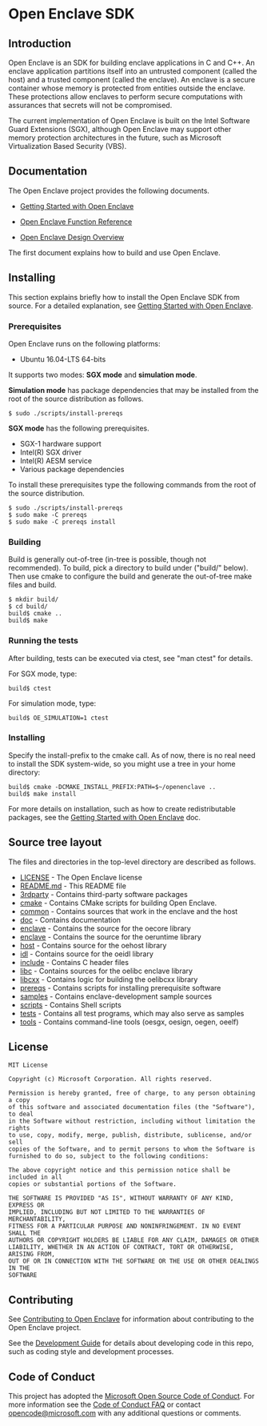 Open Enclave SDK
================

Introduction
------------

Open Enclave is an SDK for building enclave applications in C and C++. An
enclave application partitions itself into an untrusted component (called the
host) and a trusted component (called the enclave). An enclave is a secure
container whose memory is protected from entities outside the enclave. These
protections allow enclaves to perform secure computations with assurances that
secrets will not be compromised.

The current implementation of Open Enclave is built on the Intel Software Guard
Extensions (SGX), although Open Enclave may support other memory protection
architectures in the future, such as Microsoft Virtualization Based Security
(VBS).

Documentation
-------------

The Open Enclave project provides the following documents.

- [Getting Started with Open Enclave](doc/GettingStarted.md)

- [Open Enclave Function Reference](doc/refman/md/index.md)

- [Open Enclave Design Overview](doc/DesignOverview.pdf)

The first document explains how to build and use Open Enclave.

Installing
----------

This section explains briefly how to install the Open Enclave SDK from source.
For a detailed explanation, see [Getting Started with
Open Enclave](doc/GettingStarted.md).

### Prerequisites

Open Enclave runs on the following platforms:

- Ubuntu 16.04-LTS 64-bits

It supports two modes: **SGX mode** and **simulation mode**.

**Simulation mode** has package dependencies that may be installed from
the root of the source distribution as follows.

```
$ sudo ./scripts/install-prereqs
```

**SGX mode** has the following prerequisites.

- SGX-1 hardware support
- Intel(R) SGX driver
- Intel(R) AESM service
- Various package dependencies

To install these prerequisites type the following commands from the root of
the source distribution.

```
$ sudo ./scripts/install-prereqs
$ sudo make -C prereqs
$ sudo make -C prereqs install
```

### Building

Build is generally out-of-tree (in-tree is possible, though not recommended).
To build, pick a directory to build under ("build/" below). Then use cmake to configure
the build and generate the out-of-tree make files and build.

```
$ mkdir build/
$ cd build/
build$ cmake ..
build$ make
```

### Running the tests

After building, tests can be executed via ctest, see "man ctest" for details.

For SGX mode, type:

```
build$ ctest
```

For simulation mode, type:

```
build$ OE_SIMULATION=1 ctest
```

### Installing

Specify the install-prefix to the cmake call. As of now, there is no real need to install the SDK
system-wide, so you might use a tree in your home directory:

```
build$ cmake -DCMAKE_INSTALL_PREFIX:PATH=$~/openenclave ..
build$ make install
```

For more details on installation, such as how to create redistributable packages,
see the [Getting Started with Open Enclave](doc/GettingStarted.md) doc.


Source tree layout
------------------

The files and directories in the top-level directory are described as follows.

- [LICENSE](LICENSE) - The Open Enclave license
- [README.md](README.md) - This README file
- [3rdparty](3rdparty) - Contains third-party software packages
- [cmake](cmake) - Contains CMake scripts for building Open Enclave.
- [common](common) - Contains sources that work in the enclave and the host
- [doc](doc) - Contains documentation
- [enclave](core) - Contains the source for the oecore library
- [enclave](runtime) - Contains the source for the oeruntime library
- [host](host) - Contains source for the oehost library
- [idl](idl) - Contains source for the oeidl library
- [include](include) - Contains C header files
- [libc](libc) - Contains sources for the oelibc enclave library
- [libcxx](libcxx) - Contains logic for building the oelibcxx library
- [prereqs](prereqs) - Contains scripts for installing prerequisite software
- [samples](samples) - Contains enclave-development sample sources
- [scripts](scripts) - Contains Shell scripts
- [tests](tests) - Contains all test programs, which may also serve as samples
- [tools](tools) - Contains command-line tools (oesgx, oesign, oegen, oeelf)

License
-------

```
MIT License

Copyright (c) Microsoft Corporation. All rights reserved.

Permission is hereby granted, free of charge, to any person obtaining a copy
of this software and associated documentation files (the "Software"), to deal
in the Software without restriction, including without limitation the rights
to use, copy, modify, merge, publish, distribute, sublicense, and/or sell
copies of the Software, and to permit persons to whom the Software is
furnished to do so, subject to the following conditions:

The above copyright notice and this permission notice shall be included in all
copies or substantial portions of the Software.

THE SOFTWARE IS PROVIDED "AS IS", WITHOUT WARRANTY OF ANY KIND, EXPRESS OR
IMPLIED, INCLUDING BUT NOT LIMITED TO THE WARRANTIES OF MERCHANTABILITY,
FITNESS FOR A PARTICULAR PURPOSE AND NONINFRINGEMENT. IN NO EVENT SHALL THE
AUTHORS OR COPYRIGHT HOLDERS BE LIABLE FOR ANY CLAIM, DAMAGES OR OTHER
LIABILITY, WHETHER IN AN ACTION OF CONTRACT, TORT OR OTHERWISE, ARISING FROM,
OUT OF OR IN CONNECTION WITH THE SOFTWARE OR THE USE OR OTHER DEALINGS IN THE
SOFTWARE
```

Contributing
------------
See [Contributing to Open Enclave](doc/Contributing.md) for information about
contributing to the Open Enclave project.

See the [Development Guide](doc/DevelopmentGuide.md) for details about developing
code in this repo, such as coding style and development processes.

Code of Conduct
---------------

This project has adopted the [Microsoft Open Source Code of Conduct](https://opensource.microsoft.com/codeofconduct/).
For more information see the [Code of Conduct FAQ](https://opensource.microsoft.com/codeofconduct/faq/) or
contact [opencode@microsoft.com](mailto:opencode@microsoft.com) with any additional questions or comments.
